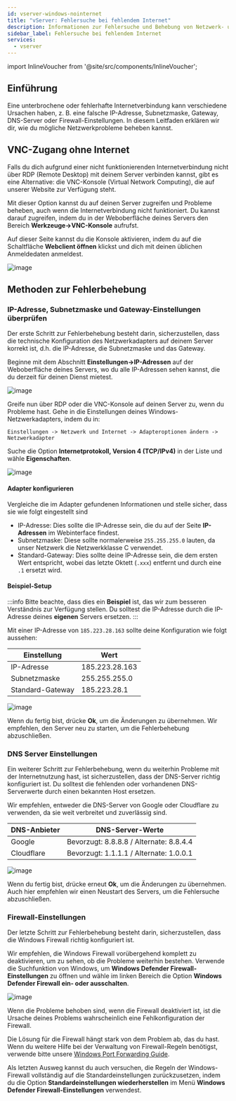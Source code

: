 ```yaml
---
id: vserver-windows-nointernet
title: "vServer: Fehlersuche bei fehlendem Internet"
description: Informationen zur Fehlersuche und Behebung von Netzwerk- und Internetproblemen auf Windows vRootserver von ZAP-Hosting - ZAP-Hosting.com Dokumentation
sidebar_label: Fehlersuche bei fehlendem Internet
services:
  - vserver
---
```


import InlineVoucher from '@site/src/components/InlineVoucher';
 
## Einführung

Eine unterbrochene oder fehlerhafte Internetverbindung kann verschiedene Ursachen haben, z. B. eine falsche IP-Adresse, Subnetzmaske, Gateway, DNS-Server oder Firewall-Einstellungen. In diesem Leitfaden erklären wir dir, wie du mögliche Netzwerkprobleme beheben kannst.

<InlineVoucher />
 
## VNC-Zugang ohne Internet

Falls du dich aufgrund einer nicht funktionierenden Internetverbindung nicht über RDP (Remote Desktop) mit deinem Server verbinden kannst, gibt es eine Alternative: die VNC-Konsole (Virtual Network Computing), die auf unserer Website zur Verfügung steht.

Mit dieser Option kannst du auf deinen Server zugreifen und Probleme beheben, auch wenn die Internetverbindung nicht funktioniert. Du kannst darauf zugreifen, indem du in der Weboberfläche deines Servers den Bereich **Werkzeuge->VNC-Konsole** aufrufst.

Auf dieser Seite kannst du die Konsole aktivieren, indem du auf die Schaltfläche **Webclient öffnen** klickst und dich mit deinen üblichen Anmeldedaten anmeldest.

![image](https://screensaver01.zap-hosting.com/index.php/s/ZJSbjmTYtmi5Lie/preview)

## Methoden zur Fehlerbehebung

### IP-Adresse, Subnetzmaske und Gateway-Einstellungen überprüfen

Der erste Schritt zur Fehlerbehebung besteht darin, sicherzustellen, dass die technische Konfiguration des Netzwerkadapters auf deinem Server korrekt ist, d.h. die IP-Adresse, die Subnetzmaske und das Gateway.

Beginne mit dem Abschnitt **Einstellungen->IP-Adressen** auf der Weboberfläche deines Servers, wo du alle IP-Adressen sehen kannst, die du derzeit für deinen Dienst mietest.

![image](https://screensaver01.zap-hosting.com/index.php/s/D8gDpL24wkqR4rF/preview)

Greife nun über RDP oder die VNC-Konsole auf deinen Server zu, wenn du Probleme hast. Gehe in die Einstellungen deines Windows-Netzwerkadapters, indem du in: 
```
Einstellungen -> Netzwerk und Internet -> Adapteroptionen ändern -> Netzwerkadapter
```

Suche die Option **Internetprotokoll, Version 4 (TCP/IPv4)** in der Liste und wähle **Eigenschaften**.

![image](https://screensaver01.zap-hosting.com/index.php/s/QmcworojD6pMQby/preview)

#### Adapter konfigurieren

Vergleiche die im Adapter gefundenen Informationen und stelle sicher, dass sie wie folgt eingestellt sind
- IP-Adresse: Dies sollte die IP-Adresse sein, die du auf der Seite **IP-Adressen** im Webinterface findest.
- Subnetzmaske: Diese sollte normalerweise `255.255.255.0` lauten, da unser Netzwerk die Netzwerkklasse C verwendet.
- Standard-Gateway: Dies sollte deine IP-Adresse sein, die dem ersten Wert entspricht, wobei das letzte Oktett (`.xxx`) entfernt und durch eine `.1` ersetzt wird.

#### Beispiel-Setup

:::info
Bitte beachte, dass dies ein **Beispiel** ist, das wir zum besseren Verständnis zur Verfügung stellen. Du solltest die IP-Adresse durch die IP-Adresse deines **eigenen** Servers ersetzen.
:::

Mit einer IP-Adresse von `185.223.28.163` sollte deine Konfiguration wie folgt aussehen:

| Einstellung      | Wert           |
| ---------------- | -------------- |
| IP-Adresse       | 185.223.28.163 |
| Subnetzmaske     | 255.255.255.0  |
| Standard-Gateway | 185.223.28.1   |

![image](https://screensaver01.zap-hosting.com/index.php/s/9B7ms2J8nxYzCep/preview)

Wenn du fertig bist, drücke **Ok**, um die Änderungen zu übernehmen. Wir empfehlen, den Server neu zu starten, um die Fehlerbehebung abzuschließen.

### DNS Server Einstellungen

Ein weiterer Schritt zur Fehlerbehebung, wenn du weiterhin Probleme mit der Internetnutzung hast, ist sicherzustellen, dass der DNS-Server richtig konfiguriert ist. Du solltest die fehlenden oder vorhandenen DNS-Serverwerte durch einen bekannten Host ersetzen.

Wir empfehlen, entweder die DNS-Server von Google oder Cloudflare zu verwenden, da sie weit verbreitet und zuverlässig sind.

| DNS-Anbieter | DNS-Server-Werte                        |
| ------------ | --------------------------------------- |
| Google       | Bevorzugt: 8.8.8.8 / Alternate: 8.8.4.4 |
| Cloudflare   | Bevorzugt: 1.1.1.1 / Alternate: 1.0.0.1 |

![image](https://screensaver01.zap-hosting.com/index.php/s/frYTimNEFzBjANy/preview)

Wenn du fertig bist, drücke erneut **Ok**, um die Änderungen zu übernehmen. Auch hier empfehlen wir einen Neustart des Servers, um die Fehlersuche abzuschließen.

### Firewall-Einstellungen

Der letzte Schritt zur Fehlerbehebung besteht darin, sicherzustellen, dass die Windows Firewall richtig konfiguriert ist. 

Wir empfehlen, die Windows Firewall vorübergehend komplett zu deaktivieren, um zu sehen, ob die Probleme weiterhin bestehen. Verwende die Suchfunktion von Windows, um **Windows Defender Firewall-Einstellungen** zu öffnen und wähle im linken Bereich die Option **Windows Defender Firewall ein- oder ausschalten**.

![image](https://screensaver01.zap-hosting.com/index.php/s/kSbpgpkNotFgiXL/preview)

Wenn die Probleme behoben sind, wenn die Firewall deaktiviert ist, ist die Ursache deines Problems wahrscheinlich eine Fehlkonfiguration der Firewall.

Die Lösung für die Firewall hängt stark von dem Problem ab, das du hast. Wenn du weitere Hilfe bei der Verwaltung von Firewall-Regeln benötigst, verwende bitte unsere [Windows Port Forwarding Guide](vserver-windows-port.md).

Als letzten Ausweg kannst du auch versuchen, die Regeln der Windows-Firewall vollständig auf die Standardeinstellungen zurückzusetzen, indem du die Option **Standardeinstellungen wiederherstellen** im Menü **Windows Defender Firewall-Einstellungen** verwendest.